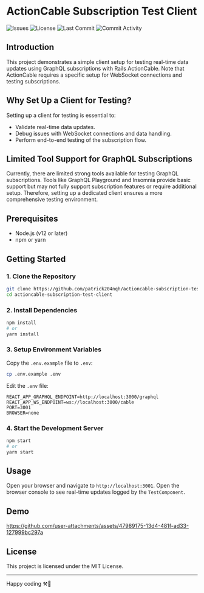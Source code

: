 # ActionCable Subscription Test Client

![Issues](https://img.shields.io/github/issues/patrick204nqh/actioncable-subscription-test-client)
![License](https://img.shields.io/github/license/patrick204nqh/actioncable-subscription-test-client)
![Last Commit](https://img.shields.io/github/last-commit/patrick204nqh/actioncable-subscription-test-client)
![Commit Activity](https://img.shields.io/github/commit-activity/m/patrick204nqh/actioncable-subscription-test-client)

## Introduction

This project demonstrates a simple client setup for testing real-time data updates using GraphQL subscriptions with Rails ActionCable. Note that ActionCable requires a specific setup for WebSocket connections and testing subscriptions.

## Why Set Up a Client for Testing?

Setting up a client for testing is essential to:

- Validate real-time data updates.
- Debug issues with WebSocket connections and data handling.
- Perform end-to-end testing of the subscription flow.

## Limited Tool Support for GraphQL Subscriptions

Currently, there are limited strong tools available for testing GraphQL subscriptions. Tools like GraphQL Playground and Insomnia provide basic support but may not fully support subscription features or require additional setup. Therefore, setting up a dedicated client ensures a more comprehensive testing environment.

## Prerequisites

- Node.js (v12 or later)
- npm or yarn

## Getting Started

### 1. Clone the Repository

```sh
git clone https://github.com/patrick204nqh/actioncable-subscription-test-client.git
cd actioncable-subscription-test-client
```

### 2. Install Dependencies

```sh
npm install
# or
yarn install
```

### 3. Setup Environment Variables

Copy the `.env.example` file to `.env`:

```sh
cp .env.example .env
```

Edit the `.env` file:

```env
REACT_APP_GRAPHQL_ENDPOINT=http://localhost:3000/graphql
REACT_APP_WS_ENDPOINT=ws://localhost:3000/cable
PORT=3001
BROWSER=none
```

### 4. Start the Development Server

```sh
npm start
# or
yarn start
```

## Usage

Open your browser and navigate to `http://localhost:3001`. Open the browser console to see real-time updates logged by the `TestComponent`.

## Demo

https://github.com/user-attachments/assets/47989175-13d4-481f-ad33-127999bc297a

## License

This project is licensed under the MIT License.

---

Happy coding ⚒️🚀
